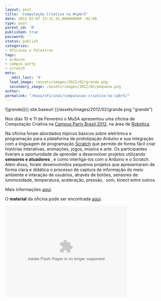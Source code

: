 ```yaml
---
layout: post
title: 'Computação Criativa na #cpbr5'
date: 2012-02-07 23:31:33.000000000 -02:00
type: post
parent_id: '0'
published: true
password: ''
status: publish
categories:
- Oficinas e Palestras
tags:
- arduino
- campus party
- scratch
meta:
  _edit_last: '9'
  lead_image: /assets/images/2012/02/grande.png
  secondary_image: /assets/images/2012/02/pequeno.png
author:
permalink: "/musa/oficinas/computacao-criativa-na-cpbr5/"
---
```

![grande]({{ site.baseurl }}/assets/images/2012/02/grande.png "grande")

Nos dias 10 e 11 de Fevereiro o MuSA apresentou uma oficina de Computação Criativa na [Campus Party Brasil 2012](http://www.campus-party.com.br/ "Campus Party"), na área de [Robótica](http://www.campus-party.com.br/2012/robotica.html#integrandoosoftwareeducacionalscratch "Robótica").

Na oficina foram abordados tópicos básicos&nbsp;sobre eletrônica e programação para a plataforma de prototipação Arduino e sua integração com a linguagem de programação [Scratch](http://scratch.mit.edu/ "Scratch") que permite de forma fácil criar histórias interativas, animações, jogos, música e arte.&nbsp;Os participantes tiveram a oportunidade de aprender a desenvolver projetos&nbsp;utilizando **sensores e atuadores** , e como interligá-los com o Arduino e o Scratch. Além disso, foram desenvolvidos pequenos projetos que apresentaram de forma clara e&nbsp;didática o processo de captura de informação do meio ambiente e interação de&nbsp;usuários, através de botões, sensores de luminosidade, temperatura, aceleração,&nbsp;pressão, &nbsp;som, kinect entre outros.

Mais informações [aqui](http://www.campus-party.com.br/2012/robotica.html "Robótica").

O **material** da oficina pode ser encontrada [aqui](https://github.com/musa/Oficina-Scratch).

<object classid="clsid:d27cdb6e-ae6d-11cf-96b8-444553540000" width="400" height="300" codebase="http://download.macromedia.com/pub/shockwave/cabs/flash/swflash.cab#version=6,0,40,0"><param name="flashvars" value="offsite=true&amp;lang=en-us&amp;page_show_url=%2Fphotos%2Fdinomagri%2Fsets%2F72157629373547749%2Fshow%2F&amp;page_show_back_url=%2Fphotos%2Fdinomagri%2Fsets%2F72157629373547749%2F&amp;set_id=72157629373547749&amp;jump_to=">
<param name="allowFullScreen" value="true">
<param name="src" value="http://www.flickr.com/apps/slideshow/show.swf?v=71649">
<param name="allowfullscreen" value="true">
<embed type="application/x-shockwave-flash" width="400" height="300" src="http://www.flickr.com/apps/slideshow/show.swf?v=71649" allowfullscreen="true" flashvars="offsite=true&amp;lang=en-us&amp;page_show_url=%2Fphotos%2Fdinomagri%2Fsets%2F72157629373547749%2Fshow%2F&amp;page_show_back_url=%2Fphotos%2Fdinomagri%2Fsets%2F72157629373547749%2F&amp;set_id=72157629373547749&amp;jump_to="></embed></object>

